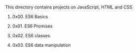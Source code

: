 This directory contains projects on JavaScript, HTML and CSS

1. 0x00. ES6 Basics

2. 0x01. ES6 Promises

3. 0x02. ES6 classes

4. 0x03. ES6 data manipulation
